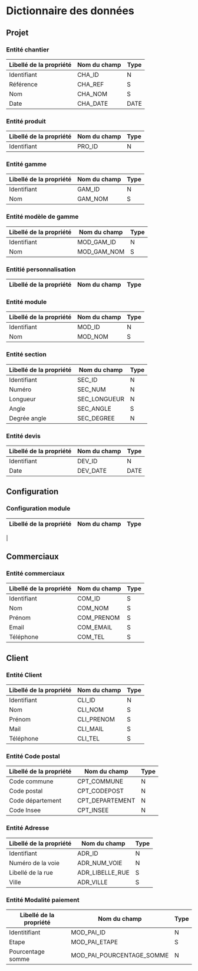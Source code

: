 # Dictionnaire des données

## Projet

### Entité chantier

| Libellé de la propriété | Nom du champ | Type |
| ----------------------- | ------------ | ---- |
| Identifiant             | CHA_ID       | N    |
| Référence               | CHA_REF      | S    |
| Nom                     | CHA_NOM      | S    |
| Date                    | CHA_DATE     | DATE |

### Entité produit

| Libellé de la propriété | Nom du champ | Type |
| ----------------------- | ------------ | ---- |
| Identifiant             | PRO_ID       | N    |

### Entité gamme

| Libellé de la propriété | Nom du champ | Type |
| ----------------------- | ------------ | ---- |
| Identifiant             | GAM_ID       | N    |
| Nom                     | GAM_NOM      | S    |

### Entité modèle de gamme

| Libellé de la propriété | Nom du champ | Type |
| ----------------------- | ------------ | ---- |
| Identifiant             | MOD_GAM_ID   | N    |
| Nom                     | MOD_GAM_NOM  | S    |

### Entitié personnalisation

| Libellé de la propriété | Nom du champ | Type |
| ----------------------- | ------------ | ---- |


### Entité module

| Libellé de la propriété | Nom du champ | Type |
| ----------------------- | ------------ | ---- |
| Identifiant             | MOD_ID       | N    |
| Nom                     | MOD_NOM      | S    |

### Entité section

| Libellé de la propriété | Nom du champ | Type |
| ----------------------- | ------------ | ---- |
| Identifiant             | SEC_ID       | N    |
| Numéro                  | SEC_NUM      | N    |
| Longueur                | SEC_LONGUEUR | N    |
| Angle                   | SEC_ANGLE    | S    |
| Degrée angle            | SEC_DEGREE   | N    |

### Entité devis

| Libellé de la propriété | Nom du champ | Type |
| ----------------------- | ------------ | ---- |
| Identifiant             | DEV_ID       | N    |
| Date                    | DEV_DATE     | DATE |

## Configuration

### Configuration module

| Libellé de la propriété | Nom du champ | Type |
| ----------------------- | ------------ | ---- |


|

## Commerciaux

### Entité commerciaux

| Libellé de la propriété | Nom du champ | Type |
| ----------------------- | ------------ | ---- |
| Identifiant             | COM_ID       | S    |
| Nom                     | COM_NOM      | S    |
| Prénom                  | COM_PRENOM   | S    |
| Email                   | COM_EMAIL    | S    |
| Téléphone               | COM_TEL      | S    |

## Client

### Entité Client

| Libellé de la propriété | Nom du champ | Type |
| ----------------------- | ------------ | ---- |
| Identifiant             | CLI_ID       | N    |
| Nom                     | CLI_NOM      | S    |
| Prénom                  | CLI_PRENOM   | S    |
| Mail                    | CLI_MAIL     | S    |
| Téléphone               | CLI_TEL      | S    |

### Entité Code postal

| Libellé de la propriété | Nom du champ    | Type |
| ----------------------- | --------------- | ---- |
| Code commune            | CPT_COMMUNE     | N    |
| Code postal             | CPT_CODEPOST    | N    |
| Code département        | CPT_DEPARTEMENT | N    |
| Code Insee              | CPT_INSEE       | N    |

### Entité Adresse

| Libellé de la propriété | Nom du champ    | Type |
| ----------------------- | --------------- | ---- |
| Identifiant             | ADR_ID          | N    |
| Numéro de la voie       | ADR_NUM_VOIE    | N    |
| Libellé de la rue       | ADR_LIBELLE_RUE | S    |
| Ville                   | ADR_VILLE       | S    |

### Entité Modalité paiement

| Libellé de la propriété | Nom du champ              | Type |
| ----------------------- | ------------------------- | ---- |
| Identitifiant           | MOD_PAI_ID                | N    |
| Etape                   | MOD_PAI_ETAPE             | S    |
| Pourcentage somme       | MOD_PAI_POURCENTAGE_SOMME | N    |
